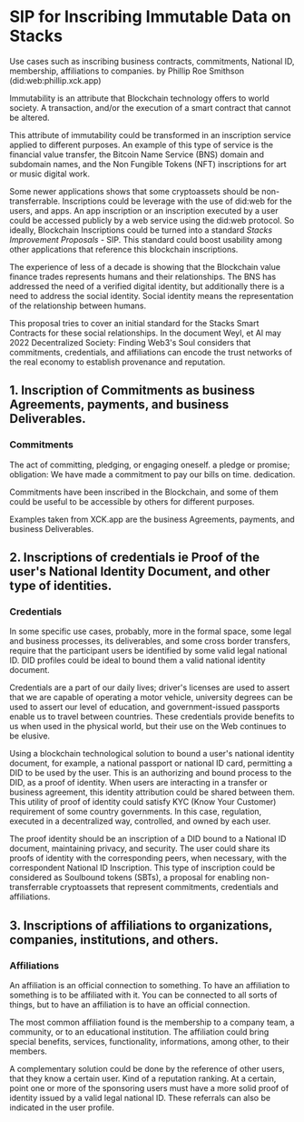 # SIP for Inscribing Immutable Data on Stacks
Use cases such as inscribing business contracts, commitments, National ID, membership, affiliations to companies.
by Phillip Roe Smithson (did:web:phillip.xck.app)

Immutability is an attribute that Blockchain technology offers to world society. A transaction, and/or the execution of a smart contract that cannot be altered.

This attribute of immutability could be transformed in an inscription service applied to different purposes.
An example of this type of service is the financial value transfer, the Bitcoin Name Service (BNS) domain and subdomain names, and the Non Fungible Tokens (NFT) inscriptions for art or music digital work.

Some newer applications shows that some cryptoassets should be non-transferrable.
Inscriptions could be leverage with the use of did:web for the users, and apps. An app inscription or an inscription executed by a user could be accessed publicly by a web service using the did:web protocol. So ideally, Blockchain Inscriptions could be turned into a standard _Stacks Improvement Proposals_ - SIP. This standard could boost usability among other applications that reference this blockchain inscriptions.

The experience of less of a decade is showing that the Blockchain value finance trades represents humans and their relationships.  The BNS has addressed the need of a verified digital identity, but additionally there is a need to address the social identity.  Social identity means the representation of the relationship between humans.

This proposal tries to cover an initial standard for the Stacks Smart Contracts for these social relationships. In the document Weyl, et Al may 2022 Decentralized Society: Finding Web3's Soul considers that commitments, credentials, and affiliations can encode the trust networks of the real economy to establish provenance and reputation.  

## 1.	Inscription of Commitments as business Agreements, payments, and business Deliverables.
### Commitments
The act of committing, pledging, or engaging oneself. a pledge or promise; obligation: We have made a commitment to pay our bills on time. dedication.

Commitments have been inscribed in the Blockchain, and some of them could be useful to be accessible by others for different purposes.

Examples taken from XCK.app are the business Agreements, payments, and business Deliverables.

## 2. Inscriptions of credentials ie Proof of the user's National Identity Document, and other type of identities.
### Credentials

In some specific use cases, probably, more in the formal space, some legal and business processes, its deliverables, and some cross border transfers, require that the participant users be identified by some valid legal national ID. DID profiles could be ideal to bound them a valid national identity document. 

Credentials are a part of our daily lives; driver's licenses are used to assert that we are capable of operating a motor vehicle, university degrees can be used to assert our level of education, and government-issued passports enable us to travel between countries. These credentials provide benefits to us when used in the physical world, but their use on the Web continues to be elusive.

Using a blockchain technological solution to bound a user's national identity document, for example, a national passport or national ID card, permitting a DID to be used by the user.  This is an authorizing and bound process to the DID, as a proof of identity. When users are interacting in a transfer or business agreement, this identity attribution could be shared between them. This utility of proof of identity could satisfy KYC (Know Your Customer) requirement of some country governments. In this case, regulation, executed in a decentralized way, controlled, and owned by each user.  

The proof identity should be an inscription of a DID bound to a National ID document, maintaining privacy, and security.  The user could share its proofs of identity with the corresponding peers, when necessary, with the correspondent National ID Inscription.  This type of inscription could be considered as Soulbound tokens (SBTs), a proposal for enabling non-transferrable cryptoassets that represent commitments, credentials and affiliations.

## 3. Inscriptions of affiliations to organizations, companies, institutions, and others.
### Affiliations

An affiliation is an official connection to something. To have an affiliation to something is to be affiliated with it. You can be connected to all sorts of things, but to have an affiliation is to have an official connection.

The most common affiliation found is the membership to a company team, a community, or to an educational institution.  The affiliation could bring special benefits, services, functionality, informations, among other, to their members.

A complementary solution could be done by the reference of other users, that they know a certain user. Kind of a reputation ranking. At a certain, point one or more of the sponsoring users must have a more solid proof of identity issued by a valid legal national ID. These referrals can also be indicated in the user profile.
